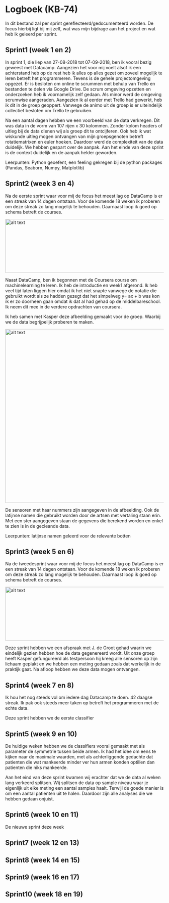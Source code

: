 # Logboek (KB-74)
In dit bestand zal per sprint gereflecteerd/gedocumenteerd worden. De focus hierbij ligt bij mij zelf, wat was mijn bijdrage aan het project en wat heb ik geleerd per sprint. 

## Sprint1 (week 1 en 2)
In sprint 1, die liep van 27-08-2018 tot 07-09-2018, ben ik vooral bezig geweest met Datacamp. Aangezien het voor mij voelt alsof ik een achterstand heb op de rest heb ik alles op alles gezet om zoveel mogelijk te leren betreft het programmeren. Tevens is de gehele projectomgeving opgezet. Er is besloten om online te scrummen met behulp van Trello en bestanden te delen via Google Drive. De scrum omgeving opzetten en onderzoeken heb ik voornamelijk zelf gedaan. Als minor werd de omgeving scrumwise aangeraden. Aangezien ik al eerder met Trello had gewerkt, heb ik dit in de groep geoppert. Vanwege de animo uit de groep is er uiteindelijk collectief besloten om Trello te gebruiken.

Na een aantal dagen hebben we een voorbeeld van de data verkregen. Dit was data in de vorm van 107 rijen x 30 kolommen. Zonder kolom headers of uitleg bij de data dienen wij als groep dit te ontcijferen. Ook heb ik wat wiskunde uitleg mogen ontvangen van mijn groepsgenoten betreft rotatiematrixen en euler hoeken. Daardoor werd de complexiteit van de data duidelijk. We hebben gespart over de aanpak. Aan het einde van deze sprint is de context duidelijk en de aanpak helder geworden.

Leerpunten: Python geoefent, een feeling gekregen bij de python packages (Pandas, Seaborn, Numpy, Matplotlib)

## Sprint2 (week 3 en 4)
Na de eerste sprint waar voor mij de focus het meest lag op DataCamp is er een streak van 14 dagen ontstaan. Voor de komende 
18 weken ik proberen om deze streak zo lang mogelijk te behouden. Daarnaast loop ik goed op schema betreft de courses.

<img src="https://i.imgur.com/7gz2IMp.jpg" alt="alt text" width="550" height="170">

Naast DataCamp, ben ik begonnen met de Coursera course om machinelearning te leren. Ik heb de introductie en week1 afgerond. Ik heb veel tijd laten liggen hier omdat ik het niet snapte vanwege de notatie die gebruikt wordt als ze hadden gezegt dat het simpelweg y= ax + b was kon ik er zo doorheen gaan omdat ik dat al had gehad op de middelbareschool. Ik neem dit mee in de verdere opdrachten van coursera.

Ik heb samen met Kasper deze afbeelding gemaakt voor de groep. Waarbij we de data begrijpelijk proberen te maken. 

<img src="https://i.imgur.com/IBdwBCE.jpg" alt="alt text" width="550" height="550">

De sensoren met haar nummers zijn aangegeven in de afbeelding. Ook de latijnse namen die gebruikt worden door de artsen met vertaling staan erin. Met een ster aangegeven staan de gegevens die berekend worden en enkel te zien is in de gecleande data.

Leerpunten: latijnse namen geleerd voor de relevante botten
## Sprint3 (week 5 en 6)
Na de tweedesprint waar voor mij de focus het meest lag op DataCamp is er een streak van 14 dagen ontstaan. Voor de komende 18 weken ik proberen om deze streak zo lang mogelijk te behouden. Daarnaast loop ik goed op schema betreft de courses.

<img src="https://i.imgur.com/PqDiPhG.jpg" alt="alt text" width="550" height="170">

Deze sprint hebben we een afspraak met J. de Groot gehad waarin we eindelijk gezien hebben hoe de data gegenereerd wordt. Uit onze groep heeft Kasper gefungureerd als testpersoon hij kreeg alle sensoren op zijn lichaam geplakt en we hebben een meting gedaan zoals dat werkelijk in de praktijk gaat. Na afloop hebben we deze data mogen ontvangen. 

## Sprint4 (week 7 en 8)
Ik hou het nog steeds vol om iedere dag Datacamp te doen. 42 daagse streak. Ik pak ook steeds meer taken op betreft het programmeren met de echte data.


Deze sprint hebben we de eerste classifier
## Sprint5 (week 9 en 10)
De huidige weken hebben we de classifiers vooral gemaakt met als parameter de symmetrie tussen beide armen. Ik had het idee om eens te kijken naar de maximale waarden, met als achterliggende gedachte dat patienten die wat mankeerde minder ver hun armen konden optillen dan patienten die niks mankeerde. 

Aan het eind van deze sprint kwamen wij erachter dat we de data al weken lang verkeerd splitsen. Wij splitsen de data op sample niveau waar je eigenlijk uit elke meting een aantal samples haalt. Terwijl de goede manier is om een aantal patienten uit te halen. Daardoor zijn alle analyses die we hebben gedaan onjuist.

## Sprint6 (week 10 en 11)
De nieuwe sprint deze week
## Sprint7 (week 12 en 13)
## Sprint8 (week 14 en 15)
## Sprint9 (week 16 en 17)
## Sprint10 (week 18 en 19)

